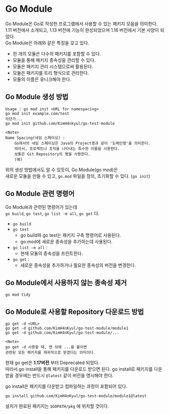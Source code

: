 # Go Module

Go Module은 Go로 작성한 프로그램에서 사용할 수 있는 패키지 모음을 의미한다.  
1.11 버전에서 소개되고, 1.13 버전에 기능이 완성되었으며 1.16 버전에서 기본 사양이 되었다.  
Go Module은 아래와 같은 특징을 갖고 있다.  
* 한 개의 모듈은 다수의 패키지를 포함할 수 있다.  
* 모듈을 통해 패키지 종속성을 관리할 수 있다.  
* 모듈은 패키지 관리 시스템으로써 활용된다.  
* 모듈은 패키지를 트리 형식으로 관리한다.  
* 모듈의 이름은 유니크해야 한다.  

## Go Module 생성 방법
```
Usage : go mod init <URL for namespacing> 
go mod init example.com/test
라던가...
go mod init github.com/KimH4nkyul/go-test-module

<Note>
Name Spacing(네임 스페이싱) : 
    Go에서의 네임 스페이싱은 Java의 Project명과 같이 '도메인명'을 의미한다.
    따라서, 프로젝트나 조직을 나타내는 특수한 이름을 사용한다. 
    보통은 Git Repository의 명을 사용한다.
    (예)
```

위의 생성 방법에서도 알 수 있듯이, Go Module(go mod)은  
새로운 모듈을 만들 수 있고, `go.mod` 파일을 정의, 초기화할 수 있다. (`go init`) 

## Go Module 관련 명령어

Go Module과 관련된 명령어가 있는데  
`go build`, `go test`, `go list -m all`, `go get` 다.   

* `go build`
* `go test` 
  * go build와 go test는 패키지 구축 명령어로 사용된다. 
  * go.mod에 새로운 종속성을 추가하는데 사용된다. 
* `go list -m all` : 
  * 현재 모듈의 종속성을 프린트한다. 
* `go get` : 
  * 새로운 종속성을 추가하거나 필요한 종속성의 버전을 변경한다. 

## Go Module에서 사용하지 않는 종속성 제거

```
go mod tidy 
```

## Go Module로 사용할 Repository 다운로드 방법

```
go get -d <URL>
go get -d github.com/KimH4nKyul/go-test-module/module1
go get -d github.com/KimH4nKyul/go-test-module/...

<Note>
go get -d 사용할 때, 맨 뒤에 ...을 붙이면  
관련된 모든 패키지를 재귀적으로 받겠다는 의미이다. 
```

현재 go get은 <b>1.17버전</b> 부터 Deprecated 되었다.  
따라서 go install을 통해 패키지를 다운로드 받으면 된다.
go install로 패키지를 다운받을 경우에는 반드시 `@latest` 같이 버전을 명시해야 한다.

go install은 패키지를 다운받고 컴파일하는 과정이 포함되어 있다. 

```
go install github.com/KimH4nKyul/go-test-module/module1@latest
```

설치가 완료된 패키지는 `$GOPATH/pkg` 에 위치할 것이다. 